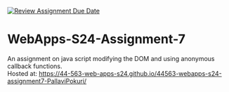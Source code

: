 [![Review Assignment Due Date](https://classroom.github.com/assets/deadline-readme-button-24ddc0f5d75046c5622901739e7c5dd533143b0c8e959d652212380cedb1ea36.svg)](https://classroom.github.com/a/cdqffI9o)
# WebApps-S24-Assignment-7
An assignment on java script modifying the DOM and using anonymous callback functions.<br>
Hosted at:  https://44-563-web-apps-s24.github.io/44563-webapps-s24-assignment7-PallaviPokuri/